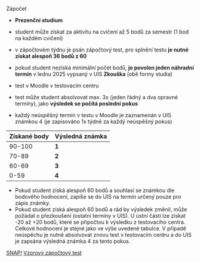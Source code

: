 Zápočet

- **Prezenční studium**

- student může získat za aktivitu na cvičení až 5 bodů za semestr (1 bod na každém cvičení)
- v zápočtovém týdnu je psán zápočtový test, pro splnění testu **je nutné získat alespoň 36 bodů z 60**
- pokud student nezíská minimální počet bodů, **je povolen jeden náhradní termín** v lednu 2025 vypsaný v UIS
**Zkouška** (obě formy studia)

- test v Moodle v testovacím centru
- test může student absolvovat max. 3x (jeden řádný a dva opravné termíny), jako **výsledek se počítá poslední pokus**  
    
- každý neúspěšný termín v testu v Moodle je zaznamenán v UIS známkou 4 (je zapisováno 1x týdně za každý neúspěšný pokus)

| Získané body | Výsledná známka |
| ------------ | --------------- |
| 90-100       | **1**           |
| 70-89        | **2**           |
| 60-69        | **3**           |
| 0-59         | **4**           |

  

- Pokud student získá alespoň 60 bodů a souhlasí se známkou dle bodového hodnocení, zapíše se do UIS na termín určený pouze pro zápis známky.
- Pokud student získá alespoň 60 bodů a rád by výsledek změnil, může požádat o přezkoušení (ostatní termíny v UIS). U ústní části lze získat -20 až +20 bodů, které se připočtou k výsledku z testovacího centra. Celkové hodnocení je stejné jako ve výše uvedené tabulce. V případě neúspěchu je nutné absolvovat znovu test v testovacím centru a do UIS je zapsána výsledná známka 4 za tento pokus.
  
  
  
  
[SNAP!](https://snap.berkeley.edu/snap/snap.html)
[Vzorový zápočtový test](testy_zápočet.pdf)
